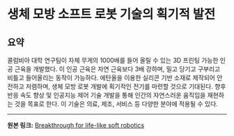 # 생체 모방 소프트 로봇 기술의 획기적 발전

## 요약
콜럼비아 대학 연구팀이 자체 무게의 1000배를 들어 올릴 수 있는 3D 프린팅 가능한 인공 근육을 개발했다.  이 인공 근육은 자연 근육보다 3배 강하며, 밀고 당기고 구부리고 비틀고 들어올리는 동작이 가능하다.  에탄올을 이용한 실리콘 기반 소재로 제작되어 안전하고 저렴하며,  생체 모방 로봇 개발에 획기적인 전기를 마련할 것으로 기대된다.  향후 반응 속도 향상 및 인공지능 제어 기술 개발을 통해 인간의 자연스러운 움직임을 재현하는 것을 목표로 한다.  이 기술은 의료, 제조, 서비스 등 다양한 분야에 적용될 수 있다.

---

**원본 링크:** [Breakthrough for life-like soft robotics](https://www.thekurzweillibrary.com/breakthrough-for-soft-life-like-robotics)
